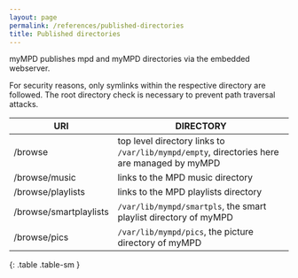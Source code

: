 ```yaml
---
layout: page
permalink: /references/published-directories
title: Published directories
---
```


myMPD publishes mpd and myMPD directories via the embedded webserver.

For security reasons, only symlinks within the respective directory are followed. The root directory check is necessary to prevent path traversal attacks.

| URI | DIRECTORY |
| --- | --------- |
| /browse | top level directory links to ``/var/lib/mympd/empty``, directories here are managed by myMPD |
| /browse/music | links to the MPD music directory  |
| /browse/playlists | links to the MPD playlists directory |
| /browse/smartplaylists | ``/var/lib/mympd/smartpls``, the smart playlist directory of myMPD |
| /browse/pics | ``/var/lib/mympd/pics``, the picture directory of myMPD |
{: .table .table-sm }
